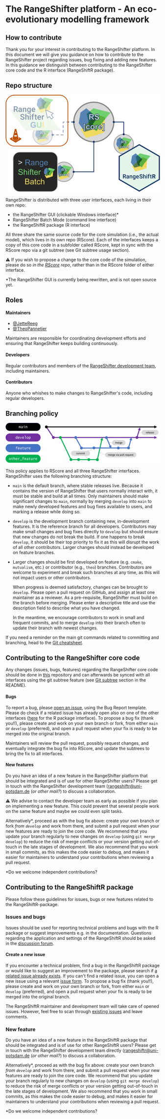 # The RangeShifter platform - An eco-evolutionary modelling framework

## How to contribute

Thank you for your interest in contributing to the RangeShifter platform. 
In this document we will give you guidance on how to contribute to the RangeShifter project regarding issues, bug fixing and adding new features. In this guidance we distinguish between contributing to the RangeShifter core code and the R interface (RangeShiftR package).

## Repo structure

![Rangeshifter repo structure](RangeShiftR/man/figures/RS_repos.png)

RangeShifter is distributed with three user interfaces, each living in their own repo:

- the RangeShifter GUI (clickable Windows interface)*
- RangeShifter Batch Mode (command line interface)
- the RangeShiftR package (R interface)

All three share the same source code for the core simulation (i.e., the actual model), which lives in its own repo (RScore). Each of the interfaces keeps a copy of this core code in a subfolder called RScore, kept in sync with the RScore repo via a git subtree (see Git subtree usage section). 

⚠️ If you wish to propose a change to the core code of the simulation, please do so *in the [RScore](https://github.com/RangeShifter/RScore) repo*, rather than in the RScore folder of either interface.

*The RangeShifter GUI is currently being rewritten, and is not open source yet.

## Roles

#### Maintainers

- [@JetteReeg](https://github.com/JetteReeg)
- [@TheoPannetier](https://github.com/TheoPannetier)

Maintainers are responsible for coordinating development efforts and ensuring that RangeShifter keeps building continuously.

#### Developers

Regular contributors and members of the [RangeShifter development team](https://github.com/orgs/RangeShifter/people), including maintainers.

#### Contributors

Anyone who whishes to make changes to RangeShifter's code, including regular developers.

## Branching policy

![](RangeShiftR/man/figures/branches.png)

This policy applies to RScore and all three RangeShifter interfaces.
RangeShifter uses the following branching structure:

- `main` is the default branch, where stable releases live. Because it contains the version of RangeShifter that users normally interact with, it must be stable and build at all times.
  Only maintainers should make significant changes to `main`, normally by merging `develop` into `main` to make newly developed features and bug fixes available to users, and marking a release while doing so.
- `develop` is the development branch containing new, in-development features. It is the reference branch for all developers. Contributors may make small changes and bug fixes directly to `develop` but should ensure that new changes do not break the build. If one happens to break `develop`, it should be their top priority to fix it as this will disrupt the work of all other contributors.
  Larger changes should instead be developed on feature branches.
- Larger changes should be first developed on feature (e.g. `cmake`, `mutualism`, etc.) or contributor (e.g., `theo`) branches. Contributors are welcome to experiment and break such branches at any time, as this will not impact users or other contributors.
  
  When progress is deemed satisfactory, changes can be brought to `develop`. Please open a pull request on GitHub, and assign at least one maintainer as a reviewer. As a pre-requisite, RangeShifter must build on the branch before merging. Please enter a descriptive title and use the description field to describe what you have changed. 
  
  In the meantime, we encourage contributors to work in small and frequent commits, and to merge `develop` into their branch often to update their branch with newest changes.
  
  
  

If you need a reminder on the main git commands related to committing and branching, head to the [Git cheatsheet](https://github.com/RangeShifter/RScore/blob/development-guidelines/git_cheatsheet.md).

## Contributing to the RangeShifter core code

Any changes (issues, bugs, features) regarding the RangeShifter core code should be done in [this](https://github.com/RangeShifter/RScore) repository and can afterwards be synced with all interfaces using the git subtree feature (see [Git subtree](https://github.com/RangeShifter/RScore/tree/main#usage-git-subtrees) section in the README). 

#### Bugs

To report a bug, please [open an issue](https://github.com/RangeShifter/RScore/issues/new), using the Bug Report template. 
Please do check if a related issue has already open also on one of the other interfaces ([here](https://github.com/RangeShifter/RangeShiftR-package-dev/issues) for the R package interface).
To propose a bug fix (thank you!!), please create and work on your own branch or fork, from either `main` or `develop` (preferred), and open a pull request when your fix is ready to be merged into the original branch.

Maintainers will review the pull request, possibly request changes, and eventually integrate the bug fix into RScore, and update the subtrees to bring the fix to all interfaces.

#### New features

Do you have an idea of a new feature in the RangeShifter platform that should be integrated and is of use for other RangeShifter users? 
Please get in touch with the RangeShifter development team (rangeshiftr@uni-potsdam.de (*or other mail?*) to discuss a collaboration.

⚠️ We advise to contact the developer team as early as possible if you plan on implementing a new feature. This could prevent that several people work on the same feature and maybe we could even split tasks.

Alternatively*, proceed as with the bug fix above: create your own branch or fork _from `develop`_ and work from there, and submit a pull request when your new features are ready to join the core code. 
We recommend that you update your branch regularly to new changes on `develop` (using `git merge develop`) to reduce the risk of merge conflicts or your version getting out-of-touch in the late stages of development.
We also recommend that you work in small commits, as this makes the code easier to debug, and makes it easier for maintainers to understand your contributions when reviewing a pull request.

*Do we welcome independent contributions?


## Contributing to the RangeShiftR package

Please follow these guidelines for issues, bugs or new features related to the RangeShiftR-package. 

### Issues and bugs

Issues should be used for reporting technical problems and bugs with the R package or suggest improvements e.g. in the documentation. 
Questions regarding the application and settings of the RangeShiftR should be asked in the [discussion forum](https://github.com/RangeShifter/RangeshiftR-tutorials/discussions).

#### Create a new issue

If you encounter a technical problem, find a bug in the RangeShiftR package or would like to suggest an improvement to the package, please search if [a related issue already exists](https://github.com/RangeShifter/RangeShiftR-package-dev/issues). If you can't find a related issue, you can open a new issue using a relevant [issue form](https://github.com/RangeShifter/RangeShiftR-package-dev/issues/new/choose). To propose a bug fix (thank you!!), please create and work on your own branch or fork, from either `main` or `develop` (preferred), and open a pull request when your fix is ready to be merged into the original branch.

The RangeShiftR maintainer and development team will take care of opened issues. However, feel free to scan through [existing issues](https://github.com/RangeShifter/RangeShiftR-package-dev/issues) and leave comments. 

### New feature

Do you have an idea of a new feature in the RangeShiftR package that should be integrated and is of use for other RangeShiftR users? 
Please get in touch with the RangeShifter development team directly (rangeshiftr@uni-potsdam.de (*or other mail?*) to discuss a collaboration.

Alternatively*, proceed as with the bug fix above: create your own branch _from `develop`_ and work from there, and submit a pull request when your new features are ready to join the core code. 
We recommend that you update your branch regularly to new changes on `develop` (using `git merge develop`) to reduce the risk of merge conflicts or your version getting out-of-touch in the late stages of development.
We also recommend that you work in small commits, as this makes the code easier to debug, and makes it easier for maintainers to understand your contributions when reviewing a pull request.

*Do we welcome independent contributions?

